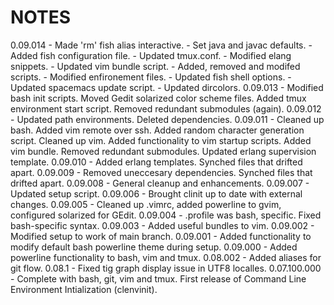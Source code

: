 # NOTES
0.09.014 - Made 'rm' fish alias interactive.
         - Set java and javac defaults.
         - Added fish configuration file.
         - Updated tmux.conf.
         - Modified elang snippets.
         - Updated vim bundle script.
         - Added, removed and modifed scripts.
         - Modified enfironement files.
         - Updated fish shell options.
         - Updated spacemacs update script.
         - Updated dircolors.
0.09.013 - Modified bash init scripts.
           Moved Gedit solarized color scheme files.
           Added tmux environment start script.
           Removed redundant submodules (again).
0.09.012 - Updated path environments.
           Deleted dependencies.
0.09.011 - Cleaned up bash.
           Added vim remote over ssh.
           Added random character generation script.
           Cleaned up vim.
           Added functionality to vim startup scripts.
           Added vim bundle.
           Removed redundant submodules.
           Updated erlang supervision template.
0.09.010 - Added erlang templates.
           Synched files that drifted apart.
0.09.009 - Removed uneccesary dependencies.
           Synched files that drifted apart.
0.09.008 - General cleanup and enhancements.
0.09.007 - Updated setup script.
0.09.006 - Brought clinit up to date with external changes.
0.09.005 - Cleaned up .vimrc, added powerline to gvim, configured solarized for GEdit.
0.09.004 - .profile was bash, specific. Fixed bash-specific syntax.
0.09.003 - Added useful bundles to vim.
0.09.002 - Modified setup to work of main branch.
0.09.001 - Added functionality to modify default bash powerline theme during setup.
0.09.000 - Added powerline functionality to bash, vim and tmux.
0.08.002 - Added aliases for git flow.
0.08.1 - Fixed tig graph display issue in UTF8 localles.
0.07.100.000 - Complete with bash, git, vim and tmux.
First release of Command Line Environment Intialization (clenvinit).

